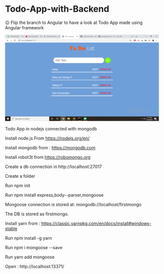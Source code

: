 # Todo-App-with-Backend

😉   Flip the branch to Angular to have a look at Todo App made using Angular framework 

<img src="Todo app.png">

Todo App in nodejs connected with mongodb 

Install node.js From https://nodejs.org/en/

Install mongodb from : https://mongodb.com

Install robot3t from https://robomongo.org 

Create a db connection in http://localhost:27017

Create a folder 

Run npm init 

Run npm install express,body--parser,mongoose 

Mongoose connection is stored at: mongodb://localhost/firstmongo 

The DB is stored as firstmongo.

Install yarn from : https://classic.yarnpkg.com/en/docs/install#windows-stable 

Run npm install -g yarn

Run npm i mongoose --save

Run yarn add mongoose

Open : http://localhost:13371/ 

